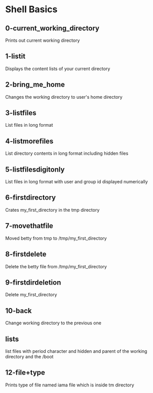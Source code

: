 # Shell Basics
## 0-current_working_directory 
Prints out current working directory

## 1-listit
Displays the content lists of your current directory

## 2-bring_me_home
Changes the working directory to user's home directory

## 3-listfiles
List files in long format

## 4-listmorefiles
List directory contents in long format including hidden files

## 5-listfilesdigitonly
List files in long format with user and group id displayed numerically

## 6-firstdirectory
Crates my_first_directory in the tmp directory

## 7-movethatfile
Moved betty from tmp to /tmp/my_first_directory

## 8-firstdelete
Delete the betty file from /tmp/my_first_directory

## 9-firstdirdeletion
Delete my_first_directory

## 10-back
Change working directory to the previous one

## lists
list files with period character and hidden and parent of the working directory and the /boot

## 12-file+type
Prints type of file named iama file which is inside tm directory

